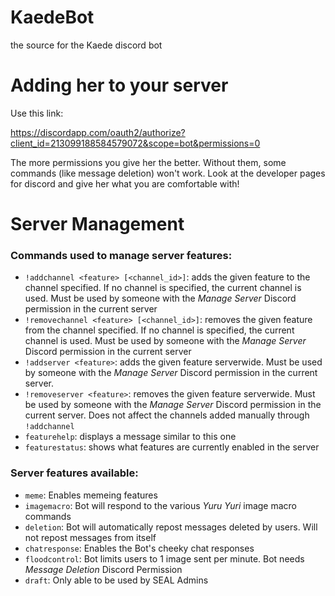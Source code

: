 # KaedeBot
the source for the Kaede discord bot

# Adding her to your server
Use this link:

https://discordapp.com/oauth2/authorize?client_id=213099188584579072&scope=bot&permissions=0

The more permissions you give her the better. Without them, some commands (like message deletion) won't work. Look at the developer pages for discord and give her what you are comfortable with!

# Server Management
### Commands used to manage server features:
* `!addchannel <feature> [<channel_id>]`: adds the given feature to the channel specified. If no channel is specified, the current channel is used. Must be used by someone with the *Manage Server* Discord permission in the current server
* `!removechannel <feature> [<channel_id>]`: removes the given feature from the channel specified. If no channel is specified, the current channel is used. Must be used by someone with the *Manage Server* Discord permission in the current server
* `!addserver <feature>`: adds the given feature serverwide. Must be used by someone with the *Manage Server* Discord permission in the current server.
* `!removeserver <feature>`: removes the given feature serverwide. Must be used by someone with the *Manage Server* Discord permission in the current server. Does not affect the channels added manually through `!addchannel`
* `featurehelp`: displays a message similar to this one
* `featurestatus`: shows what features are currently enabled in the server
### Server features available:
* `meme`: Enables memeing features
* `imagemacro`: Bot will respond to the various *Yuru Yuri* image macro commands
* `deletion`: Bot will automatically repost messages deleted by users. Will not repost messages from itself
* `chatresponse`: Enables the Bot's cheeky chat responses
* `floodcontrol`: Bot limits users to 1 image sent per minute. Bot needs *Message Deletion* Discord Permission
* `draft`: Only able to be used by SEAL Admins
